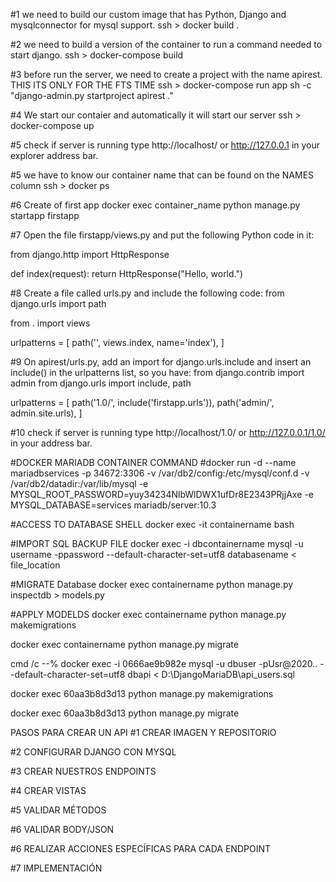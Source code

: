 #1 we need to build our custom image that has Python, Django and mysqlconnector for mysql support.
ssh > docker build .

#2 we need to build a version of the container to run a command needed to start django.
ssh > docker-compose build

#3 before run the server, we need to create a project with the name apirest. THIS ITS ONLY FOR THE FTS TIME
ssh > docker-compose run app sh -c "django-admin.py startproject apirest ."

#4 We start our contaier and automatically it will start our server
ssh > docker-compose up

#5 check if server is running
type http://localhost/ or http://127.0.0.1 in your explorer address bar.

#5 we have to know our container name that can be found on the NAMES column
ssh > docker ps

#6 Create of first app
docker exec container_name python manage.py startapp firstapp

#7 Open the file firstapp/views.py and put the following Python code in it:

from django.http import HttpResponse

def index(request):
    return HttpResponse("Hello, world.")

#8 Create a file called urls.py and include the following code:
from django.urls import path

from . import views

urlpatterns = [
    path('', views.index, name='index'),
]

#9 On apirest/urls.py, add an import for django.urls.include and insert an include() in the urlpatterns list, so you have:
from django.contrib import admin
from django.urls import include, path

urlpatterns = [
    path('1.0/', include('firstapp.urls')),
    path('admin/', admin.site.urls),
]

#10 check if server is running
type http://localhost/1.0/ or http://127.0.0.1/1.0/ in your address bar.

#DOCKER MARIADB CONTAINER COMMAND
#docker run -d --name mariadbservices -p 34672:3306 -v /var/db2/config:/etc/mysql/conf.d -v /var/db2/datadir:/var/lib/mysql -e MYSQL_ROOT_PASSWORD=yuy34234NlbWlDWX1ufDr8E2343PRjjAxe -e MYSQL_DATABASE=services mariadb/server:10.3

#ACCESS TO DATABASE SHELL
docker exec -it containername bash

#IMPORT SQL BACKUP FILE
docker exec -i dbcontainername mysql -u username -ppassword --default-character-set=utf8  databasename < file_location

#MIGRATE Database
docker exec containername python manage.py inspectdb > models.py

#APPLY MODELDS
docker exec containername python manage.py makemigrations

docker exec containername python manage.py migrate



cmd /c --% docker exec -i 0666ae9b982e mysql -u dbuser -pUsr@2020.. --default-character-set=utf8  dbapi < D:\DjangoMariaDB\api_users.sql

docker exec 60aa3b8d3d13 python manage.py makemigrations

docker exec 60aa3b8d3d13 python manage.py migrate

PASOS PARA CREAR UN API
#1 CREAR IMAGEN Y REPOSITORIO

#2 CONFIGURAR DJANGO CON MYSQL

#3 CREAR NUESTROS ENDPOINTS

#4 CREAR VISTAS

#5 VALIDAR MÉTODOS

#6 VALIDAR BODY/JSON

#6 REALIZAR ACCIONES ESPECÍFICAS PARA CADA ENDPOINT

#7 IMPLEMENTACIÓN
